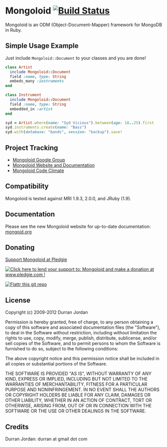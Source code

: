 Mongoloid [![Build Status](https://secure.travis-ci.org/mongoid/mongoid.png?branch=master&.png)](http://travis-ci.org/mongoid/mongoid)
========

Mongoloid is an ODM (Object-Document-Mapper) framework for MongoDB in Ruby.

Simple Usage Example
--------------------

Just include `Mongoloid::Document` to your classes and you are done!

```ruby
class Artist
  include Mongoloid::Document
  field :name, type: String
  embeds_many :instruments
end

class Instrument
  include Mongoloid::Document
  field :name, type: String
  embedded_in :artist
end

syd = Artist.where(name: "Syd Vicious").between(age: 18..25).first
syd.instruments.create(name: "Bass")
syd.with(database: "bands", session: "backup").save!
```

Project Tracking
----------------

* [Mongoloid Google Group](http://groups.google.com/group/mongoid)
* [Mongoloid Website and Documentation](http://mongoid.org)
* [Mongoloid Code Climate](https://codeclimate.com/github/mongoid/mongoid)

Compatibility
-------------

Mongoloid is tested against MRI 1.9.3, 2.0.0, and JRuby (1.9).

Documentation
-------------

Please see the new Mongoloid website for up-to-date documentation:
[mongoid.org](http://mongoid.org)

Donating
--------

[Support Mongoloid at Pledgie](http://www.pledgie.com/campaigns/7757)

<a href='http://www.pledgie.com/campaigns/7757'>
<img alt='Click here to lend your support to: Mongoloid and make a donation at www.pledgie.com !' src='http://www.pledgie.com/campaigns/7757.png?skin_name=chrome' border='0'/>
</a>

[![Flattr this git repo](http://api.flattr.com/button/flattr-badge-large.png)](https://flattr.com/submit/auto?user_id=durran&url=http://github.com/mongoid&title=mongoid&language=&tags=github&category=software)

License
-------

Copyright (c) 2009-2012 Durran Jordan

Permission is hereby granted, free of charge, to any person obtaining
a copy of this software and associated documentation files (the
"Software"), to deal in the Software without restriction, including
without limitation the rights to use, copy, modify, merge, publish,
distribute, sublicense, and/or sell copies of the Software, and to
permit persons to whom the Software is furnished to do so, subject to
the following conditions:

The above copyright notice and this permission notice shall be
included in all copies or substantial portions of the Software.

THE SOFTWARE IS PROVIDED "AS IS", WITHOUT WARRANTY OF ANY KIND,
EXPRESS OR IMPLIED, INCLUDING BUT NOT LIMITED TO THE WARRANTIES OF
MERCHANTABILITY, FITNESS FOR A PARTICULAR PURPOSE AND
NONINFRINGEMENT. IN NO EVENT SHALL THE AUTHORS OR COPYRIGHT HOLDERS BE
LIABLE FOR ANY CLAIM, DAMAGES OR OTHER LIABILITY, WHETHER IN AN ACTION
OF CONTRACT, TORT OR OTHERWISE, ARISING FROM, OUT OF OR IN CONNECTION
WITH THE SOFTWARE OR THE USE OR OTHER DEALINGS IN THE SOFTWARE.

Credits
-------

Durran Jordan: durran at gmail dot com
